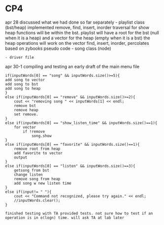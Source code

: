 # CP4

apr 28
	discussed what we had done so far separately
	- playlist class (bst/heap) 
		implemented remove, find, insert, inorder traversal for show
		heap functions will be within the bst.
		playlist will have a root for the bst (null when it is a heap) and a vector for the heap (empty when it is a bst)
		the heap operations will work on the vector
		find, insert, inorder, percolates based on zybooks pseudo code
	- song class (node)
		
	- driver file
apr 30-1
	compiling and testing
	an early draft of the main menu file

	if(inputWords[0] == "song" && inputWords.size()>=5){
	add song to vector
	add song to bst
	add song to heap
	}
	else if(inputWords[0] == "remove" && inputWords.size()>=2){
		cout << "removing song " << inputWords[1] << endl;
		remove bst
		remove heap 
		set remove.
	}
	else if(inputWords[0] == "show_listen_time" && inputWords.size()==1){
		for vector
			if !remove
				song.show
	}
	else if(inputWords[0] == "favorite" && inputWords.size()==1){
		remove root from heap
		add favorite to vector
		output
	}
	else if(inputWords[0] == "listen" && inputWords.size()==3){
		getsong from bst
		change listen
		remove song from heap
		add song w new listen time
	}
	else if(input!= " "){
		cout << "Command not recognized, please try again." << endl;
		//inputWords.clear();
	}

	finished testing with TA provided tests. not sure how to test if an operation is in o(logn) time. will ask TA at lab later
	